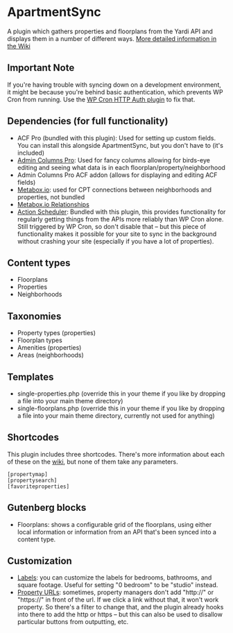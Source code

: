 # ApartmentSync
A plugin which gathers properties and floorplans from the Yardi API and displays them in a number of different ways.
[More detailed information in the Wiki](https://github.com/jonschr/apartment-sync/wiki)

## Important Note
If you're having trouble with syncing down on a development environment, it might be because you're behind basic authentication, which prevents WP Cron from running. Use the [WP Cron HTTP Auth plugin](https://wordpress.org/plugins/wp-cron-http-auth/) to fix that.

## Dependencies (for full functionality)
- ACF Pro (bundled with this plugin): Used for setting up custom fields. You can install this alongside ApartmentSync, but you don't have to (it's included)
- [Admin Columns Pro](https://www.admincolumns.com/): Used for fancy columns allowing for birds-eye editing and seeing what data is in each floorplan/property/neighborhood
- Admin Columns Pro ACF addon (allows for displaying and editing ACF fields)
- [Metabox.io](https://wordpress.org/plugins/meta-box/): used for CPT connections between neighborhoods and properties, not bundled
- [Metabox.io Relationships](https://docs.metabox.io/extensions/mb-relationships/)
- [Action Scheduler](https://actionscheduler.org/): Bundled with this plugin, this provides functionality for regularly getting things from the APIs more reliably than WP Cron alone. Still triggered by WP Cron, so don't disable that – but this piece of functionality makes it possible for your site to sync in the background without crashing your site (especially if you have a lot of properties).

## Content types
- Floorplans
- Properties
- Neighborhoods

## Taxonomies
- Property types (properties)
- Floorplan types
- Amenities (properties)
- Areas (neighborhoods)

## Templates
- single-properties.php (override this in your theme if you like by dropping a file into your main theme directory)
- single-floorplans.php (override this in your theme if you like by dropping a file into your main theme directory, currently not used for anything)

## Shortcodes
This plugin includes three shortcodes. There's more information about each of these on the [wiki](https://github.com/jonschr/apartment-sync/wiki/Included-shortcodes), but none of them take any parameters.
```
[propertymap]
[propertysearch]
[favoriteproperties]
```

## Gutenberg blocks
- Floorplans: shows a configurable grid of the floorplans, using either local information or information from an API that's been synced into a content type.

## Customization
- [Labels](https://github.com/jonschr/apartment-sync/wiki/Customizing-labels-for-beds,-baths,-and-square-feet): you can customize the labels for bedrooms, bathrooms, and square footage. Useful for setting "0 bedroom" to be "studio" instead.
- [Property URLs](https://github.com/jonschr/apartment-sync/wiki/Customizing-property-URLs): sometimes, property managers don't add "http://" or "https://" in front of the url. If we click a link without that, it won't work property. So there's a filter to change that, and the plugin already hooks into there to add the http or https – but this can also be used to disallow particular buttons from outputting, etc.
